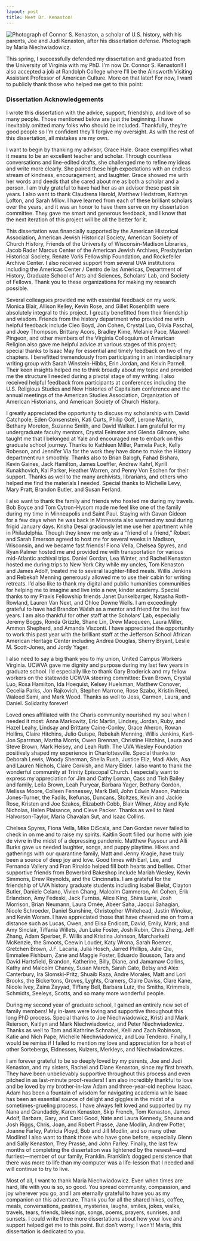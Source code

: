 ```yaml
---
layout: post
title: Meet Dr. Kenaston!
---
```


<img class="headshot" src="Images/defense-parents.jpeg" alt="Photograph of Connor S. Kenaston, a scholar of U.S. history, with his parents, Joe and Judi Kenaston, after his dissertation defense. Photograph by Maria Niechwiadowicz.">

This spring, I successfully defended my dissertation and graduated from the University of Virginia with my PhD. I'm now Dr. Connor S. Kenaston!! I also accepted a job at Randolph College where I'll be the Ainsworth Visiting Assistant Professor of American Culture. More on that later! For now, I want to publicly thank those who helped me get to this point:


<h3>Dissertation Acknowledgements</h3>
I wrote this dissertation with the advice, support, friendship, and love of so many people. Those mentioned below are just the beginning. I have inevitably omitted many folks who should be included. Thankfully, they’re good people so I’m confident they’ll forgive my oversight. As with the rest of this dissertation, all mistakes are my own.

I want to begin by thanking my advisor, Grace Hale. Grace exemplifies what it means to be an excellent teacher and scholar. Through countless conversations and line-edited drafts, she challenged me to refine my ideas and write more clearly. She paired these high expectations with an endless stream of kindness, encouragement, and laughter. Grace showed me with her words and deeds that she cared about me as both a scholar and a person. I am truly grateful to have had her as an advisor these past six years. I also want to thank Claudrena Harold, Matthew Hedstrom, Kathryn Lofton, and Sarah Milov. I have learned from each of these brilliant scholars over the years, and it was an honor to have them serve on my dissertation committee. They gave me smart and generous feedback, and I know that the next iteration of this project will be all the better for it.

This dissertation was financially supported by the American Historical Association, American Jewish Historical Society, American Society of Church History, Friends of the University of Wisconsin-Madison Libraries, Jacob Rader Marcus Center of the American Jewish Archives, Presbyterian Historical Society, Renate Voris Fellowship Foundation, and Rockefeller Archive Center. I also received support from several UVA institutions including the Americas Center / Centro de las Américas, Department of History, Graduate School of Arts and Sciences, Scholars’ Lab, and Society of Fellows. Thank you to these organizations for making my research possible.

Several colleagues provided me with essential feedback on my work. Monica Blair, Allison Kelley, Kevin Rose, and Gillet Rosenblith were absolutely integral to this project. I greatly benefitted from their friendship and wisdom. Friends from the history department who provided me with helpful feedback include Cleo Boyd, Jon Cohen, Crystal Luo, Olivia Paschal, and Joey Thompson. Brittany Acors, Bradley Kime, Melanie Pace, Maxwell Pingeon, and other members of the Virginia Colloquium of American Religion also gave me helpful advice at various stages of this project; special thanks to Isaac May for essential and timely feedback on two of my chapters. I benefitted tremendously from participating in an interdisciplinary writing group with Sarah Winstein-Hibbs, Erin Jordan, and Kelvin Parnell. Their keen insights helped me to think broadly about my topic and provided me the structure I needed during a pivotal stage of my writing. I also received helpful feedback from participants at conferences including the U.S. Religious Studies and New Histories of Capitalism conference and the annual meetings of the American Studies Association, Organization of American Historians, and American Society of Church History.

I greatly appreciated the opportunity to discuss my scholarship with David Catchpole, Eden Consenstein, Kati Curts, Philip Goff, Lerone Martin, Bethany Moreton, Suzanne Smith, and David Walker. I am grateful for my undergraduate faculty mentors, Crystal Feimster and Glenda Gilmore, who taught me that I belonged at Yale and encouraged me to embark on this graduate school journey. Thanks to Kathleen Miller, Pamela Pack, Kelly Robeson, and Jennifer Via for the work they have done to make the History department run smoothly. Thanks also to Brian Balogh, Fahad Bishara, Kevin Gaines, Jack Hamilton, James Loeffler, Andrew Kahrl, Kyrill Kunakhovich, Kai Parker, Heather Warren, and Penny Von Eschen for their support. Thanks as well to the many archivists, librarians, and others who helped me find the materials I needed. Special thanks to Michelle Levy, Mary Pratt, Brandon Butler, and Susan Ferland.

I also want to thank the family and friends who hosted me during my travels. Bob Boyce and Tom Cytron-Hysom made me feel like one of the family during my time in Minneapolis and Saint Paul. Staying with Gavan Gideon for a few days when he was back in Minnesota also warmed my soul during frigid January days. Krisha Desai graciously let me use her apartment while in Philadelphia. Though they knew me only as a “friend of a friend,” Robert and Sarah Emerson agreed to host me for several weeks in Madison, Wisconsin, and we became fast friends! Fiona Vella, Chelsea Spyres, and Ryan Palmer hosted me and provided me with transportation for various mid-Atlantic archival trips. Daniel Gordan, Lea Winter, and Rachel Kenaston hosted me during trips to New York City while my uncles, Tom Kenaston and James Adolf, treated me to several laughter-filled meals. Willis Jenkins and Rebekah Menning generously allowed me to use their cabin for writing retreats.
I’d also like to thank my digital and public humanities communities for helping me to imagine and live into a new, kinder academy. Special thanks to my Praxis Fellowship friends Janet Dunkelbarger, Natasha Roth-Rowland, Lauren Van Next, and Chloe Downe Wells. I am exceedingly grateful to have had Brandon Walsh as a mentor and friend for the last few years. I am also thankful for other staff at the Scholars’ Lab, especially Jeremy Boggs, Ronda Grizzle, Shane Lin, Drew Macqueen, Laura Miller, Ammon Shepherd, and Amanda Visconti. I have appreciated the opportunity to work this past year with the brilliant staff at the Jefferson School African American Heritage Center including Andrea Douglas, Sherry Bryant, Leslie M. Scott-Jones, and Jordy Yager.

I also need to say a big thank you to my union, United Campus Workers Virginia. UCWVA gave me dignity and purpose during my last few years in graduate school. I’d especially like to thank Gary Broderick and my fellow workers on the statewide UCWVA steering committee: Evan Brown, Crystal Luo, Rosa Hamilton, Ida Hoequist, Kelsey Huelsman, Matthew Conover, Cecelia Parks, Jon Rajkovich, Stephen Marrone, Rose Szabo, Kristin Reed, Waleed Sami, and Mark Wood. Thanks as well to Jess, Carmen, Laura, and Daniel. Solidarity forever!

Loved ones affiliated with the Charis community nourished my soul when I needed it most: Anna Markowitz, Eric Martin, Lindsey, Jordan, Ruby, and Hazel Leahy, Lindsay and Brittany Caine-Conley, Grace Aheron, Rowan Hollins, Claire Hitchins, Julio Quispe, Rebekah Menning, Willis Jenkins, Karl-Jon Sparrman, Martha Morris, Owen Brennan, Christine Hitchins, Laura and Steve Brown, Mark Heisey, and Leah Ruth. The UVA Wesley Foundation positively shaped my experience in Charlottesville. Special thanks to Deborah Lewis, Woody Sherman, Sheila Rush, Justice Eliz, Madi Alvis, Asa and Lauren Nichols, Claire Corkish, and Mary Elder. I also want to thank the wonderful community at Trinity Episcopal Church. I especially want to express my appreciation for Jim and Cathy Loman, Cass and Tish Bailey and family, Leila Brown, Leah Puryear, Barbara Yager, Bethany Gordon, Melissa Moore, Colleen Fennessey, Mark Bell, John Edwin Mason, Patricia Jones-Turner, the Fadils, Ikefunas, Duncans, Stoltzes, Kevin and Jackie Rose, Kristen and Joe Szakos, Elizabeth Cobb, Blair Wilner, Abby and Kyle Nicholas, Helen Plaisance, and Cleve Packer. Thanks as well to Neal Halvorson-Taylor, Maria Chavalan Sut, and Isaac Collins.

Chelsea Spyres, Fiona Vella, Mike DiScala, and Dan Gordan never failed to check in on me and to raise my spirits. Kaitlin Scott filled our home with joie de vivre in the midst of a depressing pandemic. Matthew Paysour and Alli Burks gave us needed laughter, songs, and puppy playtime. Hikes and gatherings with our quarantine family, Matt and Jenny Kragie, have truly been a source of deep joy and love. Good times with Earl, Lee, and Fernanda Vallery and Fran Rinaldo helped fill both hearts and bellies. Other supportive friends from Bowerbird Bakeshop include Mariah Wesley, Kevin Simmons, Drew Reynolds, and the Cincinnatis.
I am grateful for the friendship of UVA history graduate students including Isabel Bielat, Clayton Butler, Daniele Celano, Vivien Chang, Malcolm Cammeron, Ari Cohen, Erik Erlandson, Amy Fedeski, Jack Furniss, Alice King, Shira Lurie, Josh Morrison, Brian Neumann, Laura Ornée, Abeer Saha, Jacqui Sahagian, Nicole Schroeder, Daniel Sunshine, Christopher Whitehead, Justin Winokur, and Kevin Woram. I have appreciated those that have cheered me on from a distance such as Lucas, Owen, and Elisa Endicott, David, Emily, Mark, and Amy Sinclair, Tiffania Willets, Jun Luke Foster, Josh Rubin, Chris Zheng, Jeff Zhang, Adam Sperber, F. Willis and Kristina Johnson, Marcharkelti McKenzie, the Smoots, Ceewin Louder, Katy Wrona, Sarah Roemer, Gretchen Brown, J.F. Lacaria, Julia Hosch, Jarred Phillips, Julie Qiu, Emmalee Fishburn, Zane and Maggie Foster, Eduardo Bousson, Tara and David Hartsfield, Brandon, Katherine, Billy, Diane, and Jamamaw Collins, Kathy and Malcolm Chaney, Susan March, Sarah Cato, Betsy and Alex Canterbury, Ira Slomski-Pritz, Shuaib Raza, Andre Morales, Matt and Lori Brooks, the Bickertons, Groves, Lyghts, Cramers, Claire Daviss, Clare Kane, Nicole Ivey, Zaina Zayyad, Tiffany Bell, Barbara Lutz, the Smiths, Krimmels, Schmidts, Seeleys, Scotts, and so many more wonderful people.

During my second year of graduate school, I gained an entirely new set of family members! My in-laws were loving and supportive throughout this long PhD process. Special thanks to Joe Niechwiadowicz, Kristi and Mark Reierson, Kaitlyn and Mark Niechwiadowicz, and Peter Niechwiadowicz. Thanks as well to Tom and Kathrine Schnabel, Kelli and Zach Robinson, Katie and Nich Pape, Michelle Niechwiadowicz, and Lou Tendeiro. Finally, I would be remiss if I failed to mention my love and appreciation for a host of other Sortebergs, Eidnesses, Kulzers, Merkleys, and Niechwiadowiczes.

I am forever grateful to be so deeply loved by my parents, Joe and Judi Kenaston, and my sisters, Rachel and Diane Kenaston, since my first breath. They have been unbelievably supportive throughout this process and even pitched in as last-minute proof-readers! I am also incredibly thankful to love and be loved by my brother-in-law Adam and three-year-old nephew Isaac. Adam has been a fountain of wisdom for navigating academia while Isaac has been an essential source of delight and giggles in the midst of a sometimes-grueling process. I have always felt loved and supported by my Nana and Grandaddy, Karen Kenaston, Skip French, Tom Kenaston, James Adolf, Barbara, Gary, and Carol Good, Nate and Laura Kennedy, Shauna and Josh Riggs, Chris, Joan, and Robert Prasse, Jane Modlin, Andrew Potter, Joanne Farley, Patricia Ployd, Bob and Jill Modlin, and so many other Modlins! I also want to thank those who have gone before, especially Glenn and Sally Kenaston, Trey Prasse, and John Farley. Finally, the last few months of completing the dissertation was lightened by the newest—and furriest—member of our family, Franklin. Franklin’s dogged persistence that there was more to life than my computer was a life-lesson that I needed and will continue to try to live.

Most of all, I want to thank Maria Niechwiadowicz. Even when times are hard, life with you is so, so good. You spread community, compassion, and joy wherever you go, and I am eternally grateful to have you as my companion on this adventure. Thank you for all the shared hikes, coffee, meals, conversations, pastries, mysteries, laughs, smiles, jokes, walks, travels, tears, friends, blessings, songs, poems, prayers, sunrises, and sunsets. I could write three more dissertations about how your love and support helped get me to this point. But don’t worry, I won’t! Maria, this dissertation is dedicated to you.
